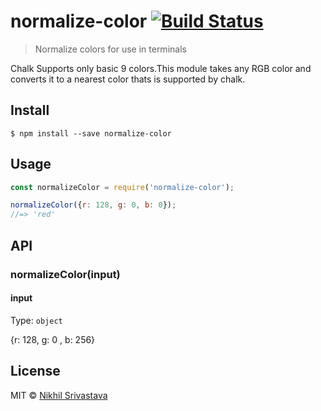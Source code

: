 # normalize-color [![Build Status](https://travis-ci.org/niksrc/normalize-color.svg?branch=master)](https://travis-ci.org/niksrc/normalize-color)

> Normalize colors for use in terminals

Chalk Supports only basic 9 colors.This module takes any RGB color and converts it to a nearest color thats is supported by chalk.

## Install

```
$ npm install --save normalize-color
```


## Usage

```js
const normalizeColor = require('normalize-color');

normalizeColor({r: 128, g: 0, b: 0});
//=> 'red'
```

## API

### normalizeColor(input)

#### input

Type: `object`

{r: 128, g: 0 , b: 256}

## License

MIT © [Nikhil Srivastava](http://niksrc.github.io)
